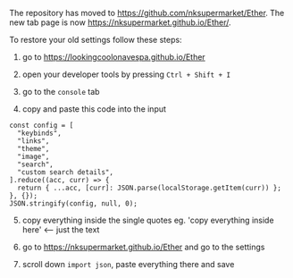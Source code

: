 The repository has moved to https://github.com/nksupermarket/Ether. 
The new tab page is now https://nksupermarket.github.io/Ether/.

To restore your old settings follow these steps: 

1) go to https://lookingcoolonavespa.github.io/Ether

2) open your developer tools by pressing `Ctrl + Shift + I` 

3) go to the `console` tab

4) copy and paste this code into the input 
```
const config = [
  "keybinds",
  "links",
  "theme",
  "image",
  "search",
  "custom search details",
].reduce((acc, curr) => {
  return { ...acc, [curr]: JSON.parse(localStorage.getItem(curr)) };
}, {});
JSON.stringify(config, null, 0);
```
5) copy everything inside the single quotes eg. 'copy everything inside here' <-- just the text 

6) go to https://nksupermarket.github.io/Ether and go to the settings

7) scroll down `import json`, paste everything there and save
